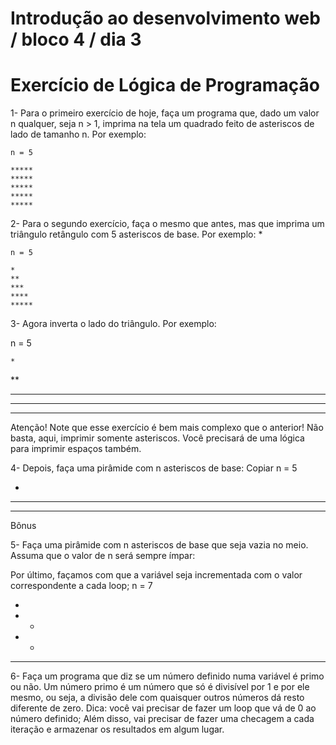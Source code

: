 # Introdução ao desenvolvimento web / bloco 4 / dia 3

# Exercício de Lógica de Programação

1- Para o primeiro exercício de hoje, faça um programa que, dado um valor n qualquer, seja n > 1, imprima na tela um quadrado feito de asteriscos de lado de tamanho n. Por exemplo:

```
n = 5

*****
*****
*****
*****
*****
```

2- Para o segundo exercício, faça o mesmo que antes, mas que imprima um triângulo retângulo com 5 asteriscos de base. Por exemplo:
*
```
n = 5

*
**
***
****
*****
```

3- Agora inverta o lado do triângulo. Por exemplo:

n = 5

    *
   **
  ***
 ****
*****

Atenção! Note que esse exercício é bem mais complexo que o anterior! Não basta, aqui, imprimir somente asteriscos. Você precisará de uma lógica para imprimir espaços também.

4- Depois, faça uma pirâmide com n asteriscos de base:
Copiar
n = 5

  *
 ***
*****

Bônus

5- Faça uma pirâmide com n asteriscos de base que seja vazia no meio. Assuma que o valor de n será sempre ímpar:

Por último, façamos com que a variável seja incrementada com o valor correspondente a cada loop;
n = 7

   *
  * *
 *   *
*******

6- Faça um programa que diz se um número definido numa variável é primo ou não.
Um número primo é um número que só é divisível por 1 e por ele mesmo, ou seja, a divisão dele com quaisquer outros números dá resto diferente de zero.
Dica: você vai precisar de fazer um loop que vá de 0 ao número definido; Além disso, vai precisar de fazer uma checagem a cada iteração e armazenar os resultados em algum lugar.